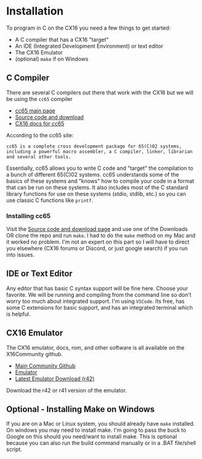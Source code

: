 # Installation
To program in C on the CX16 you need a few things to get started:
- A C compiler that has a CX16 "target"
- An IDE (Integrated Development Environment) or text editor
- The CX16 Emulator
- (optional) `make` if on Windows

## C Compiler
There are several C compilers out there that work with the CX16 but we will be using the `cc65` compiler
- [cc65 main page](https://cc65.github.io/)
- [Source code and download](https://github.com/cc65/cc65)
- [CX16 docs for cc65](https://cc65.github.io/doc/cx16.html)

According to the cc65 site:
```
cc65 is a complete cross development package for 65(C)02 systems, including a powerful macro assembler, a C compiler, linker, librarian and several other tools.
```
Essentially, cc65 allows you to write C code and "target" the compilation to a bunch of different 65(C)02 systems. cc65 understands some of the basics of these systems and "knows" how to compile your code in a format that can be run on these systems. It also includes most of the C standard library functions for use on these systems (stdio, stdlib, etc.) so you can use classic C functions like `printf`.

### Installing cc65
Visit the [Source code and download page](https://github.com/cc65/cc65) and use one of the Downloads OR clone the repo and run `make`. I had to do the `make` method on my Mac and it worked no problem. I'm not an expert on this part so I will have to direct you elsewhere (CX16 forums or Discord, or just google search) if you run into issues.

## IDE or Text Editor
Any editor that has basic C syntax support will be fine here. Choose your favorite. We will be running and compiling from the command line so don't worry too much about integrated support. I'm using `VSCode`. Its free, has some C extensions for basic support, and has an integrated terminal which is helpful.

## CX16 Emulator
The CX16 emulator, docs, rom, and other software is all available on the X16Community github.
- [Main Community Github](https://github.com/X16Community)
- [Emulator](https://github.com/X16Community/x16-emulator)
- [Latest Emulator Download (r42)](https://github.com/X16Community/x16-emulator/releases)

Download the r42 or r41 version of the emulator.

## Optional - Installing Make on Windows
If you are on a Mac or Linux system, you should already have `make` installed. On windows you may need to install make. I'm going to pass the buck to Google on this should you need/want to install make. This is optional because you can also run the build command manually or in a .BAT file/shell script.
